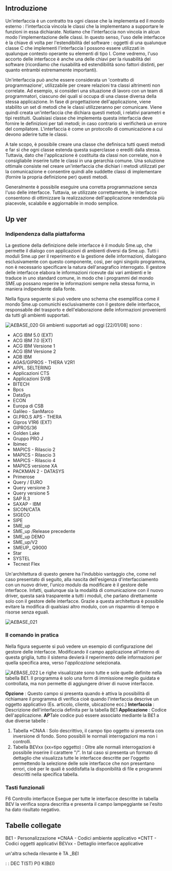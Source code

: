 ## Introduzione
Un'interfaccia è un contratto tra ogni classe che la implementa ed il mondo esterno :  l'interfaccia vincola le classi che la implementano a supportare le funzioni in essa dichiarate.
Notiamo che l'interfaccia non vincola in alcun modo l'implementazione delle classi.
In questo senso, l'uso delle interfacce è la chiave di volta per l'estendibilità del software :  oggetti di una qualunque classe C che implementi l'interfaccia I possono essere utilizzati in qualunque contesto operante su elementi di tipo I.
Come vedremo, l'uso accorto delle interfacce è anche una delle chiavi per la riusabilità del software (ricordiamo che riusabilità ed estendibilità sono fattori distinti, per quanto entrambi estremamente importanti).

Un'interfaccia può anche essere considerata un 'contratto di programmazione', utilizzabile per creare relazioni tra classi altrimenti non correlate. Ad esempio, si consideri una situazione di lavoro con un team di programmatori, ciascuno dei quali si occupa di una classe diversa della stessa applicazione. In fase di progettazione dell'applicazione, viene stabilito un set di metodi che le classi utilizzeranno per comunicare. Viene quindi creata un'interfaccia che dichiara questi metodi, i relativi parametri e tipi restituiti. Qualsiasi classe che implementa questa interfaccia deve fornire le definizioni per tali metodi; in caso contrario si verificherà un errore del compilatore. L'interfaccia è come un protocollo di comunicazione a cui devono aderire tutte le classi.

A tale scopo, è possibile creare una classe che definisca tutti questi metodi e far sì che ogni classe estenda questa superclasse o erediti dalla stessa. Tuttavia, dato che l'applicazione è costituita da classi non correlate, non è consigliabile inserire tutte le classi in una gerarchia comune. Una soluzione ottimale consiste nel creare un'interfaccia che dichiari i metodi utilizzati per la comunicazione e consentire quindi alle suddette classi di implementare (fornire la propria definizione per) questi metodi.

Generalmente è possibile eseguire una corretta programmazione senza l'uso delle interfacce. Tuttavia, se utilizzate correttamente, le interfacce consentono di ottimizzare la realizzazione dell'applicazione rendendola più piacevole, scalabile e aggiornabile in modo semplice.

## Up ver
### Indipendenza dalla piattaforma
La  gestione della definizione delle interfacce è il modulo Sme.up, che permette il dialogo con applicazioni di ambienti diversi da Sme.up.
Tutti i moduli Sme.up per il reperimento e la gestione delle informazioni, dialogano esclusivamente con questo componente, così, per ogni singolo programma, non è necessario specificare la natura dell'anagrafico interrogato. Il gestore delle interfacce elabora le informazioni ricevute dai vari ambienti e le traduce in uno standard comune, in modo che i programmi del mondo SME.up possano reperire le informazioni sempre nella stessa forma, in maniera indipendente dalla fonte.

Nella figura seguente si può vedere uno schema che esemplifica come il mondo Sme.up comunichi esclusivamente con il gestore delle interfacce, responsabile del trasporto e dell'elaborazione delle informazioni provenienti da tutti gli ambienti supportati.

![A£BASE_020](http://localhost:3000/immagini/A£BASE_SF/AXBASE_020.png)
Gli ambienti supportati ad oggi [22/01/08] sono : 
 * ACG IBM 5.0 (EXT)
 * ACG IBM 7.0 (EXT)
 * ACG IBM Versione 1
 * ACG IBM Versione 2
 * ADB IBM
 * AGAS/GIPROS - THERA V2R1
 * APPL. SELTERING
 * Applicazioni CTS
 * Applicazioni SVIB
 * BITECH
 * Bpcs
 * DataSys
 * ECON
 * Europa di CSB
 * Galileo - SanMarco
 * GI.PRO.S APS - THERA
 * Gipros V1R6 (EXT)
 * GIPROS/36
 * Golden Lake
 * Gruppo PRO J
 * Ibimec
 * MAPICS - Rilascio 2
 * MAPICS - Rilascio 3
 * MAPICS - Rilascio 4
 * MAPICS versione XA
 * PACKMAN 2 - DATASYS
 * Primerose
 * Query / EURO
 * Query versione 3
 * Query versione 5
 * SAP R.3
 * SAXAP - IBM
 * SICON/CATA
 * SIGECO
 * SIPE
 * SME_up
 * SME_up /Release precedente
 * SME_up DEMO
 * SME_up/V2
 * SMEUP_ Q9000
 * Star
 * SYSTEL
 * Tecnest Flex

Un'architettura di questo genere ha l'indubbio vantaggio che, come nel caso presentato di seguito, alla nascita dell'esigenza d'interfacciamento con un nuovo driver, l'unico modulo da modificare  è il gestore delle interfacce. Infatti, qualunque sia la modalità di comunicazione con il nuovo driver, questa sarà trasparente a tutti i moduli, che parlano direttamente solo con il gestore delle interfacce. Grazie a questa architettura è possibile evitare la modifica di qualsiasi altro modulo, con un risparmio di tempo e risorse senza eguali.

![A£BASE_021](http://localhost:3000/immagini/A£BASE_SF/AXBASE_021.png)
### Il comando in pratica
Nella figura seguente si può vedere un esempio di configurazione del gestore delle interfacce. Modificando il campo applicazione all'interno di questa griglia, tutto il sistema devierà il reperimento delle informazioni per quella specifica area, verso l'_applicazione_ selezionata.

![A£BASE_022](http://localhost:3000/immagini/A£BASE_SF/AXBASE_022.png)
Le righe visualizzate sono tutte e sole quelle definite nella tabella B£1. Il programma è solo una form di immissione meglio guidata e controllata, ma non permette di aggiungere driver di nuove interfacce.

**Opzione** :  Questo campo si presenta quando è attiva la possibilità di richiamare il programma di verifica cioè quando l'interfaccia descrive un oggetto applicativo (Es. articolo, cliente, ubicazione ecc.)
**Interfaccia** :  Descrizione dell'interfaccia definita per la tabella B£1
**Applicazione** :  Codice dell'applicazione.
**AP**Tale codice può essere associato mediante la B£1 a  due diverse tabelle : 
 1.   Tabella *CNAA :  Solo descrittivo, il campo tipo oggetto si presenta con inversione di fondo. Sono possibili le normali interrogazioni ma non i controlli.
 2.   Tabella B£Vxx (xx=tipo oggetto) :  Oltre alle normali interrogazioni è possibile inserire il carattere "/". In tal caso si presenta un formato di dettaglio che visualizza tutte le interfacce descritte per l'oggetto permettendo la selezione delle sole interfacce che non presentano errori, cioè per le quali è soddisfatta la disponibilità di file e programmi descritti nella specifica tabella.

### Tasti funzionali
F6   Controllo interfacce
Esegue per tutte le interfacce descritte in tabella B£V la verifica sopra descritta e presenta il campo lampeggiante se l'esito ha dato risultato negativo.

## Tabelle collegate
B£1   - Personalizzazione
*CNAA - Codici ambiente applicativo *CNTT - Codici oggetti applicativi
B£Vxx - Dettaglio interfacce applicative

un'altra scheda rilevante è TA _B£I

 :  : DEC T(ST) P() K(B£I)
